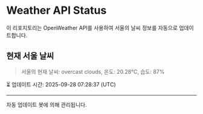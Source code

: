 
# Weather API Status

이 리포지토리는 OpenWeather API를 사용하여 서울의 날씨 정보를 자동으로 업데이트합니다.

## 현재 서울 날씨
> 서울의 현재 날씨: overcast clouds, 온도: 20.28°C, 습도: 87%

⏳ 업데이트 시간: 2025-09-28 07:28:37 (UTC)

---
자동 업데이트 봇에 의해 관리됩니다.
